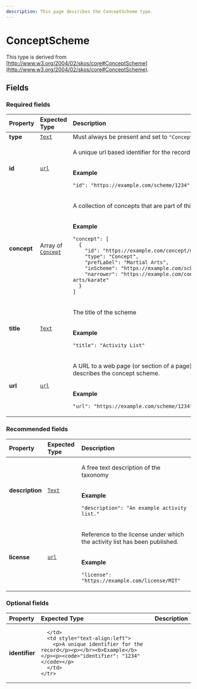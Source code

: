 ```yaml
---
description: This page describes the ConceptScheme type.
---
```


# ConceptScheme

This type is derived from [http://www.w3.org/2004/02/skos/core#ConceptScheme](http://www.w3.org/2004/02/skos/core#ConceptScheme).

## **Fields**

### **Required fields**
    
<table>
  <thead>
    <tr>
      <th style="text-align:left">Property</th>
      <th style="text-align:left">Expected Type</th>
      <th style="text-align:left">Description</th>
    </tr>
  </thead>
  <tbody>
    <tr>
      <td style="text-align:left"><a name="type"></a><b>type</b></td>
      <td style="text-align:left">
        <a href="https://schema.org/Text"><code>Text</code></a>
      </td>
      <td style="text-align:left">
        Must always be present and set to <code>"ConceptScheme"</code>
      </td>
    </tr>
    <tr>
      <td style="text-align:left"><a name="id"></a><b>id</b></td>
      <td style="text-align:left">
        <a href="https://schema.org/url"><code>url</code></a>
      </td>
      <td style="text-align:left">
        <p>A unique url based identifier for the record</p><p></br><b>Example</b></p><p><code>"id": "https://example.com/scheme/1234"</code></p>
      </td>
    </tr>
    <tr>
      <td style="text-align:left"><a name="concept"></a><b>concept</b></td>
      <td style="text-align:left">
        Array of <a href="https://docs.openactive.io/data-model/types/concept"><code>Concept</code></a>
      </td>
      <td style="text-align:left">
        <p>A collection of concepts that are part of this scheme</p><p></br><b>Example</b></p><p><code>"concept": [<br/>&nbsp;&nbsp;{<br/>&nbsp;&nbsp;&nbsp;&nbsp;&quot;id&quot;:&nbsp;&quot;https://example.com/concept/martial-arts&quot;,<br/>&nbsp;&nbsp;&nbsp;&nbsp;&quot;type&quot;:&nbsp;&quot;Concept&quot;,<br/>&nbsp;&nbsp;&nbsp;&nbsp;&quot;prefLabel&quot;:&nbsp;&quot;Martial&nbsp;Arts&quot;,<br/>&nbsp;&nbsp;&nbsp;&nbsp;&quot;inScheme&quot;:&nbsp;&quot;https://example.com/scheme/123&quot;,<br/>&nbsp;&nbsp;&nbsp;&nbsp;&quot;narrower&quot;:&nbsp;&quot;https://example.com/concept/martial-arts/karate&quot;<br/>&nbsp;&nbsp;}<br/>]</code></p>
      </td>
    </tr>
    <tr>
      <td style="text-align:left"><a name="title"></a><b>title</b></td>
      <td style="text-align:left">
        <a href="https://schema.org/Text"><code>Text</code></a>
      </td>
      <td style="text-align:left">
        <p>The title of the scheme</p><p></br><b>Example</b></p><p><code>"title": "Activity List"</code></p>
      </td>
    </tr>
    <tr>
      <td style="text-align:left"><a name="url"></a><b>url</b></td>
      <td style="text-align:left">
        <a href="https://schema.org/url"><code>url</code></a>
      </td>
      <td style="text-align:left">
        <p>A URL to a web page (or section of a page) that describes the concept scheme.</p><p></br><b>Example</b></p><p><code>"url": "https://example.com/scheme/1234"</code></p>
      </td>
    </tr>
  </tbody>
</table>


### **Recommended fields**
    
<table>
  <thead>
    <tr>
      <th style="text-align:left">Property</th>
      <th style="text-align:left">Expected Type</th>
      <th style="text-align:left">Description</th>
    </tr>
  </thead>
  <tbody>
    <tr>
      <td style="text-align:left"><a name="description"></a><b>description</b></td>
      <td style="text-align:left">
        <a href="https://schema.org/Text"><code>Text</code></a>
      </td>
      <td style="text-align:left">
        <p>A free text description of the taxonomy</p><p></br><b>Example</b></p><p><code>"description": "An example activity list."</code></p>
      </td>
    </tr>
    <tr>
      <td style="text-align:left"><a name="license"></a><b>license</b></td>
      <td style="text-align:left">
        <a href="https://schema.org/url"><code>url</code></a>
      </td>
      <td style="text-align:left">
        <p>Reference to the license under which the activity list has been published.</p><p></br><b>Example</b></p><p><code>"license": "https://example.com/license/MIT"</code></p>
      </td>
    </tr>
  </tbody>
</table>


### **Optional fields**
    
<table>
  <thead>
    <tr>
      <th style="text-align:left">Property</th>
      <th style="text-align:left">Expected Type</th>
      <th style="text-align:left">Description</th>
    </tr>
  </thead>
  <tbody>
    <tr>
      <td style="text-align:left"><a name="identifier"></a><b>identifier</b></td>
      <td style="text-align:left">
        
      </td>
      <td style="text-align:left">
        <p>A unique identifier for the record</p><p></br><b>Example</b></p><p><code>"identifier": "1234"</code></p>
      </td>
    </tr>
  </tbody>
</table>


